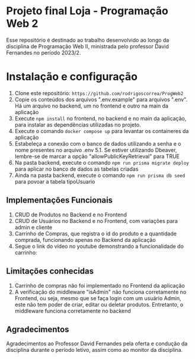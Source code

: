 # Projeto final Loja - Programação Web 2

Esse repositório é destinado ao trabalho desenvolvido ao longo da disciplina de Programação Web II, ministrada pelo professor David Fernandes no período 2023/2.


# Instalação e configuração

 1. Clone este repositório: `https://github.com/rodrigoscorrea/ProgWeb2`
 2. Copie os conteúdos dos arquivos ".env.example" para arquivos ".env". Há um arquivo no backend, um no frontend e outro na main da aplicação
 3. Execute `npm install` no frontend, no backend e no main da aplicação, para instalar as dependências utilizadas no projeto.
 4. Execute o comando `docker compose up` para levantar os containeres da aplicação
 5. Estabeleça a conexão com o banco de dados utilizando a senha e o nome presentes no arquivo .env
	 5.1. Se estiver utilizando Dbeaver, lembre-se de marcar a opção "allowPublicKeyRetrieval" para TRUE
6. Na pasta backend, execute o comando `npm run prisma migrate deploy` para aplicar no banco de dados as tabelas criadas
7. Ainda na pasta backend, execute o comando `npm run prisma db seed` para povoar a tabela tipoUsuario

## Implementações Funcionais
 1. CRUD de Produtos no Backend e no Frontend
 2. CRUD de Usuários no Backend e no Frontend, com variações para admin e cliente
 3. Carrinho de Compras, que registra o id do produto e a quantidade comprada, funcionando apenas no Backend da aplicação
 4. Segue o link do vídeo no youtube demonstrando a funcionalidade do carrinho: 
## Limitações conhecidas
 1. Carrinho de compras não foi implementado no Frontend da aplicação
 2. A verificação do middleware "isAdmin" não funciona corretamente no Frontend, ou seja, mesmo que se faça login com um usuário Admin, este não tem poder de criar, editar ou deletar produtos. Entretanto, o middleware funciona corretamente no backend

## Agradecimentos
Agradecimentos ao Professor David Fernandes pela oferta e condução da disciplina durante o período letivo, assim como ao monitor da disciplina.
